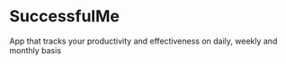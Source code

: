 # SuccessfulMe
App that tracks your productivity and effectiveness on daily, weekly and monthly basis
